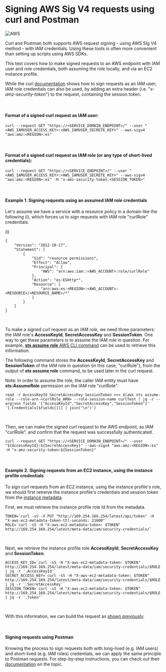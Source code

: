 # Signing AWS Sig V4 requests using curl and Postman
![AWS](  https://img.shields.io/badge/Amazon_AWS-232F3E?style=for-the-badge&logo=amazon-aws&logoColor=white)
&nbsp;

Curl and Postman both supports AWS request signing - using AWS Sig V4 method - with IAM credentials. Using these tools is often more convenient than setting up scripts using AWS SDKs.

This text covers how to make signed requests to an AWS endpoint with IAM user and role credentials, both assuming the role locally, and via an EC2 instance profile.

While the curl [documentation](https://curl.se/libcurl/c/CURLOPT_AWS_SIGV4.html) shows how to sign requests as an IAM user; IAM role credentials can also be used, by adding an extra header (i.e. "*x-amz-security-token*") to the request, containing the session token.

&nbsp;

#### Format of a signed curl request as IAM user:

```
curl --request GET "https://<SERVICE_DOMAIN_ENDPOINT>/" --user "<AWS_IAMUSER_ACCESS_KEY>:<AWS_IAMUSER_SECRETE_KEY>" --aws-sigv4 "aws:amz:<REGION>:es"

```
&nbsp;

#### Format of a signed curl request as IAM role (or any type of short-lived credentials):

```
curl --request GET "https://<SERVICE_ENDPOINT>/" --user "<AWS_IAMUSER_ACCESS_KEY>:<AWS_IAMUSER_SECRETE_KEY>" --aws-sigv4 "aws:amz:<REGION>:es" -H "x-amz-security-token:<SESSION_TOKEN>"
```
&nbsp;

#### Example 1. Signing requests using an assumed IAM role credentials

Let's assume we have a service with a resource policy in a domain like the following (i), which forces us to sign requests with IAM role "curlRole" credentials.

(i)

```
{
    "Version": "2012-10-17",
    "Statement": [
        {
            "Sid": "resource permissions",
            "Effect": "Allow",
            "Principal": {
                "AWS": "arn:aws:iam::<AWS_ACCOUNT>:role/curlRole"
            },
            "Action": "es:ESHttp*",
            "Resource": [
                "arn:aws:es:<REGION>:<AWS_ACCOUNT>:<RESOURCE>/<RESOURCE_NAME>/*"
            ]
        }
    ]
}

```
&nbsp;

To make a signed curl request as an IAM role, we need three parameters: the IAM role's **AccessKeyId**, **SecretAccessKey** and **SessionToken**. One way to get these parameters is to assume the IAM role in question. For example, [**sts assume role** AWS CLI command](https://awscli.amazonaws.com/v2/documentation/api/2.0.33/reference/sts/assume-role.html) can be used to retrieve this information.

The following command stores the **AccessKeyId**, **SecretAccessKey** and **SessionToken** of the IAM role in question (in this case, "curlRole"), from the output of **sts assume role** command, to be used later in the curl request.

Note: In order to assume the role, the caller IAM entity must have **sts:AssumeRole** permission on the IAM role "curlRole".

```
read -r AccessKeyId SecretAccessKey SessionToken <<< $(aws sts assume-role --role-arn <curlRole_ARN> --role-session-name curlTest | jq -r --argjson fields '["AccessKeyId","SecretAccessKey","SessionToken"]' '[.Credentials[$fields[]]] | join("\n")')

```
&nbsp;

Then, we can make the signed curl request to the AWS endpoint, as IAM "curlRole", and confirm that the request was successfully authenticated.

```
curl --request GET "https://<SERVICE_DOMAIN_ENDPOINT>/" --user "${AccessKeyId}:${SecretAccessKey}" --aws-sigv4 "aws:amz:<REGION>:es" -H "x-amz-security-token:${SessionToken}"

```
&nbsp;

#### Example 2. Signing requests from an EC2 instance, using the instance profile credentials

To sign curl requests from an EC2 instance, using the instance profile's role, we should first retreive the instance profile's credentials and session token from the [instance metadata](https://docs.aws.amazon.com/AWSEC2/latest/UserGuide/instancedata-data-retrieval.html).

First, we must retrieve the instance profile role Id from the metadata.

```
TOKEN=`curl -sS -X PUT "http://169.254.169.254/latest/api/token" -H "X-aws-ec2-metadata-token-ttl-seconds: 21600"`
ROLE=`curl -sS -H "X-aws-ec2-metadata-token: $TOKEN" http://169.254.169.254/latest/meta-data/iam/security-credentials/`

```
&nbsp;


Next, we retrieve the instance profile role **AccessKeyId**, **SecretAccessKey** and **SessionToken**.

```
ACCESS_KEY_ID=`curl -sS -H "X-aws-ec2-metadata-token: $TOKEN" http://169.254.169.254/latest/meta-data/iam/security-credentials/$ROLE | jq -r '.AccessKeyId'`
SECRET_ACCESS_KEY=`curl -sS -H "X-aws-ec2-metadata-token: $TOKEN" http://169.254.169.254/latest/meta-data/iam/security-credentials/$ROLE | jq -r '.SecretAccessKey'`
SESSION_TOKEN=`curl -sS -H "X-aws-ec2-metadata-token: $TOKEN" http://169.254.169.254/latest/meta-data/iam/security-credentials/$ROLE | jq -r '.Token'`

```
&nbsp;

With  this information, we can build the request as [shown previously](####format-of-a-signed-curl-request-as-IAM-role:).

&nbsp;
#### Signing requests using Postman

Knowing the process to sign requests both with long-lived (e.g. IAM users) and short-lived (e.g. IAM roles) credentials, we can apply the same principle to Postman requests. For step-by-step instructions, you can check out their [documentation](https://learning.postman.com/docs/sending-requests/authorization/aws-signature/) on the topic.

